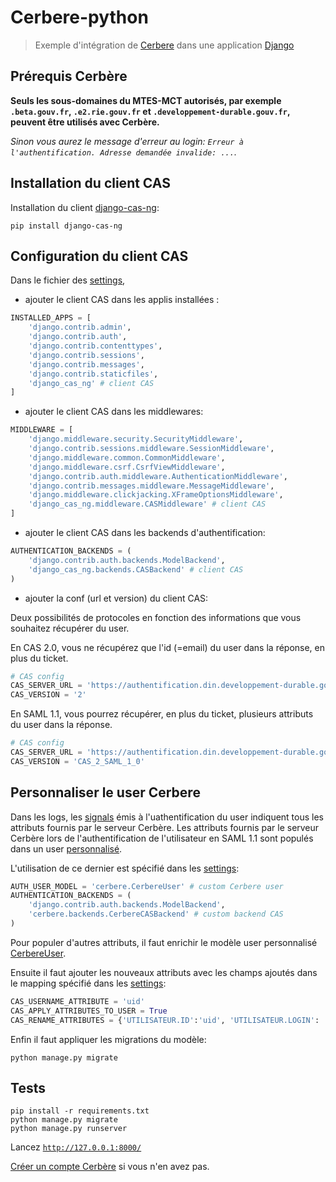 # Cerbere-python

> Exemple d'intégration de [Cerbere](https://authentification.din.developpement-durable.gouv.fr) dans une application [Django](https://django.org)

## Prérequis Cerbère

**Seuls les sous-domaines du MTES-MCT autorisés, par exemple `.beta.gouv.fr`, `.e2.rie.gouv.fr` et `.developpement-durable.gouv.fr`, peuvent être utilisés avec Cerbère.**

*Sinon vous aurez le message d'erreur au login: `Erreur à l'authentification. Adresse demandée invalide: ...`.*

## Installation du client CAS

Installation du client [django-cas-ng](https://djangocas.dev/):

```shell
pip install django-cas-ng
```

## Configuration du client CAS

Dans le fichier des [settings](cerbere/settings.py),

* ajouter le client CAS dans les applis installées :

```python
INSTALLED_APPS = [
    'django.contrib.admin',
    'django.contrib.auth',
    'django.contrib.contenttypes',
    'django.contrib.sessions',
    'django.contrib.messages',
    'django.contrib.staticfiles',
    'django_cas_ng' # client CAS
]
```

* ajouter le client CAS dans les middlewares:

```python
MIDDLEWARE = [
    'django.middleware.security.SecurityMiddleware',
    'django.contrib.sessions.middleware.SessionMiddleware',
    'django.middleware.common.CommonMiddleware',
    'django.middleware.csrf.CsrfViewMiddleware',
    'django.contrib.auth.middleware.AuthenticationMiddleware',
    'django.contrib.messages.middleware.MessageMiddleware',
    'django.middleware.clickjacking.XFrameOptionsMiddleware',
    'django_cas_ng.middleware.CASMiddleware' # client CAS
]
```

* ajouter le client CAS dans les backends d'authentification:

```python
AUTHENTICATION_BACKENDS = (
    'django.contrib.auth.backends.ModelBackend',
    'django_cas_ng.backends.CASBackend' # client CAS
)
```

* ajouter la conf (url et version) du client CAS:

Deux possibilités de protocoles en fonction des informations que vous souhaitez récupérer du user.

En CAS 2.0, vous ne récupérez que l'id (=email) du user dans la réponse, en plus du ticket.

```python
# CAS config
CAS_SERVER_URL = 'https://authentification.din.developpement-durable.gouv.fr/cas/public'
CAS_VERSION = '2'
```

En SAML 1.1, vous pourrez récupérer, en plus du ticket, plusieurs attributs du user dans la réponse.

```python
# CAS config
CAS_SERVER_URL = 'https://authentification.din.developpement-durable.gouv.fr/cas/public'
CAS_VERSION = 'CAS_2_SAML_1_0'
```

## Personnaliser le user Cerbere

Dans les logs, les [signals](cerbere/signals.py) émis à l'uathentification du user indiquent tous les attributs fournis par le serveur Cerbère.
Les attributs fournis par le serveur Cerbère lors de l'authentification de l'utilisateur en SAML 1.1 sont populés dans un user [personnalisé](https://docs.djangoproject.com/en/3.0/topics/auth/customizing/#specifying-custom-user-model).

L'utilisation de ce dernier est spécifié dans les [settings](cerbere/settings.py):

```python
AUTH_USER_MODEL = 'cerbere.CerbereUser' # custom Cerbere user
AUTHENTICATION_BACKENDS = (
    'django.contrib.auth.backends.ModelBackend',
    'cerbere.backends.CerbereCASBackend' # custom backend CAS
)
```

Pour populer d'autres attributs, il faut enrichir le modèle user personnalisé [CerbereUser](cerbere/models.py).

Ensuite il faut ajouter les nouveaux attributs avec les champs ajoutés dans le mapping spécifié dans les [settings](cerbere/settings.py):

```python
CAS_USERNAME_ATTRIBUTE = 'uid'
CAS_APPLY_ATTRIBUTES_TO_USER = True
CAS_RENAME_ATTRIBUTES = {'UTILISATEUR.ID':'uid', 'UTILISATEUR.LOGIN': 'login', 'UTILISATEUR.NOM':'last_name','UTILISATEUR.PRENOM':'first_name','UTILISATEUR.MEL':'email','UTILISATEUR.CIVILITE':'civilite','UTILISATEUR.TEL_FIXE':'tel_fixe','UTILISATEUR.UNITE':'unite'}
```

Enfin il faut appliquer les migrations du modèle:

```shell
python manage.py migrate
```

## Tests

```shell
pip install -r requirements.txt
python manage.py migrate
python manage.py runserver
```

Lancez [`http://127.0.0.1:8000/`](http://127.0.0.1:8000/)

[Créer un compte Cerbère](https://authentification.din.developpement-durable.gouv.fr/authSAML/moncompte/creation/demande.do) si vous n'en avez pas.
